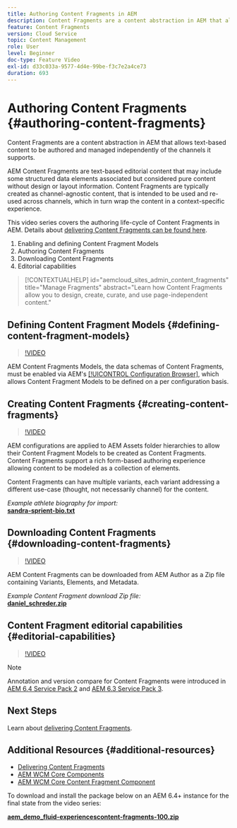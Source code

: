 ```yaml
---
title: Authoring Content Fragments in AEM
description: Content Fragments are a content abstraction in AEM that allows text-based content to be authored and managed independently of the channels it supports.
feature: Content Fragments
version: Cloud Service
topic: Content Management
role: User
level: Beginner
doc-type: Feature Video
exl-id: d33c033a-9577-4d4e-99be-f3c7e2a4ce73
duration: 693
---
```

# Authoring Content Fragments {#authoring-content-fragments}

Content Fragments are a content abstraction in AEM that allows text-based content to be authored and managed independently of the channels it supports.

AEM Content Fragments are text-based editorial content that may include some structured data elements associated but considered pure content without design or layout information. Content Fragments are typically created as channel-agnostic content, that is intended to be used and re-used across channels, which in turn wrap the content in a context-specific experience.

This video series covers the authoring life-cycle of Content Fragments in AEM. Details about [delivering Content Fragments can be found here](content-fragments-delivery-feature-video-use.md).

1. Enabling and defining Content Fragment Models
2. Authoring Content Fragments
3. Downloading Content Fragments
4. Editorial capabilities

>[!CONTEXTUALHELP]
>id="aemcloud_sites_admin_content_fragments"
>title="Manage Fragments"
>abstract="Learn how Content Fragments allow you to design, create, curate, and use page-independent content."

## Defining Content Fragment Models {#defining-content-fragment-models}

>[!VIDEO](https://video.tv.adobe.com/v/22452?quality=12&learn=on)

AEM Content Fragments Models, the data schemas of Content Fragments, must be enabled via AEM's [[!UICONTROL Configuration Browser]](https://experienceleague.adobe.com/docs/experience-manager-cloud-service/implementing/developing/configurations.html), which allows Content Fragment Models to be defined on a per configuration basis.

## Creating Content Fragments {#creating-content-fragments}

>[!VIDEO](https://video.tv.adobe.com/v/22451?quality=12&learn=on)

AEM configurations are applied to AEM Assets folder hierarchies to allow their Content Fragment Models to be created as Content Fragments. Content Fragments support a rich form-based authoring experience allowing content to be modeled as a collection of elements.

Content Fragments can have multiple variants, each variant addressing a different use-case (thought, not necessarily channel) for the content.

*Example athlete biography for import:*  
**[sandra-sprient-bio.txt](assets/sandra-sprient-bio.txt)**

## Downloading Content Fragments {#downloading-content-fragments}

>[!VIDEO](https://video.tv.adobe.com/v/22450?quality=12&learn=on)

AEM Content Fragments can be downloaded from AEM Author as a Zip file containing Variants, Elements, and Metadata.

*Example Content Fragment download Zip file:*  
**[daniel_schreder.zip](assets/daniel_schreder.zip)**

## Content Fragment editorial capabilities {#editorial-capabilities}

>[!VIDEO](https://video.tv.adobe.com/v/25891?quality=12&learn=on)

>[!NOTE]
>
> Annotation and version compare for Content Fragments were introduced in [AEM 6.4 Service Pack 2](https://helpx.adobe.com/experience-manager/aem-releases-updates.html) and [AEM 6.3 Service Pack 3](https://helpx.adobe.com/experience-manager/6-3/release-notes/sp3-release-notes.html).

## Next Steps

Learn about [delivering Content Fragments](content-fragments-delivery-feature-video-use.md).

## Additional Resources {#additional-resources}

* [Delivering Content Fragments](content-fragments-delivery-feature-video-use.md)
* [AEM WCM Core Components](https://experienceleague.adobe.com/docs/experience-manager-core-components/using/introduction.html)
* [AEM WCM Core Content Fragment Component](https://experienceleague.adobe.com/docs/experience-manager-core-components/using/components/content-fragment-component.html)

To download and install the package below on an AEM 6.4+ instance for the final state from the video series:

**[aem_demo_fluid-experiencescontent-fragments-100.zip](assets/aem_demo_fluid-experiencescontent-fragments-100.zip)**
